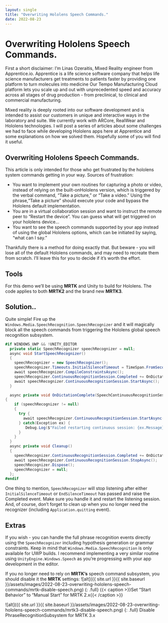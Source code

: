 ```yaml
---
layout: single
title: "Overwriting Hololens Speech Commands."
date: 2022-08-23
---
```

# Overwriting Hololens Speech Commands.
First a short disclaimer: I’m Linas Ozeraitis, Mixed Reality engineer from Apprentice.io.
Apprentice is a life science software company that helps life science manufacturers get treatments to patients faster by providing one platform to turn molecules into medicine Our Tempo Manufacturing Cloud platform lets you scale up and out with unprecedented speed and accuracy across all stages of drug production - from preclinical, to clinical and commercial manufacturing. 

Mixed reality is deeply rooted into our software development and is intended to assist our customers in unique and interactive ways in the laboratory and suite. We currently work with ARCore, RealWear and Hololens technologies.
I will post a series of articles about some challenges we had to face while developing Hololens apps here at Apprentice and some explanations on how we solved them. Hopefully some of you will find it useful.

## Overwriting Hololens Speech Commands.
This article is only intended for those who get frustrated by the hololens system commands getting in your way.
Sources of  frustration:
- You want to implement your own routines for capturing a photo or video, instead of relying on the built-onHololens version, which is triggered by the verbal command, “Take a picture,” or “Take a video.” Using the phrase,“Take a picture” should execute your code and bypass the Hololens default implementation.
- You are in a virtual collaboration session and want to instruct the remote peer to “Restart the device”. You can guess what will get triggered on your hololens device…
- You want to see the speech commands supported by your app instead of using the global Hololens options, which can be initiated by saying, “what can I say.”

Thankfully there is a method for doing exactly that. But beware - you will lose all of the default Hololens commands, and may  need to recreate them from scratch. I’ll leave this for you to decide if it’s worth the effort.

## Tools
For this demo we’ll be using **MRTK** and Unity to build for Hololens. The code applies to both **MRTK2** and the brand new **MRTK3**.

## Solution..
Quite simple! Fire up the `Windows.Media.SpeechRecognition.SpeechRecognizer` and it will magically block all the speech commands from triggering the Hololens global speech recognition subsystem.
```csharp
#if WINDOWS_UWP && !UNITY_EDITOR
  private static SpeechRecognizer speechRecognizer = null;
  async void StartSpeechRecognizer()
  {
    speechRecognizer = new SpeechRecognizer();
    speechRecognizer.Timeouts.InitialSilenceTimeout = TimeSpan.FromSeconds(4);
    await speechRecognizer.CompileConstraintsAsync();
    speechRecognizer.ContinuousRecognitionSession.Completed += OnDictationComplete;
    await speechRecognizer.ContinuousRecognitionSession.StartAsync();
  }

  async private void OnDictationComplete(SpeechContinuousRecognitionSession session, SpeechContinuousRecognitionCompletedEventArgs args)
{
    if (speechRecognizer != null)
    {
      try {
        await speechRecognizer.ContinuousRecognitionSession.StartAsync();
      } catch(Exception ex) {
         Debug.Log($"Failed restarting continuous session: {ex.Message}");           
      }
    }
  }
  async private void Cleanup()
  {
    speechRecognizer.ContinuousRecognitionSession.Completed += OnDictationComplete;
    await speechRecognizer.ContinuousRecognitionSession.StopAsync();
    speechRecognizer.Dispose();
    speechRecognizer = null;
  };
#endif
```

One thing to mention, `SpeechRecognizer` will stop listening after either `InitialSilenceTimeout` or `EndSilenceTimeout` has passed and raise the Completed event. Make sure you handle it and restart the listening session.
And, of course, don’t forget to clean up when you no longer need the recognizer (including `Application.quitting` event).


## Extras
If you wish - you can handle the full phrase recognition events directly using the `SpeechRecognizer` including hypothesis generation or grammar constraints. Keep in mind that `Windows.Media.SpeechRecognition` is only available for UWP builds. I recommend implementing a very similar routine using `UnityEngine.Windows.Speech` as you’re progressing with your app development in the editor.

If you no longer need to rely on **MRTK’s** speech command subsystem, you should disable it the **MRTK** settings:
![alt]({{ site.url }}{{ site.baseurl }}/assets/images/2022-08-23-overwriting-hololens-speech-commands/mrtk-disable-speech.png)
{: .full}
{{< caption >}}Set “Start Behavior” to “Manual Start” for MRTK 2.x{{< /caption >}}


![alt]({{ site.url }}{{ site.baseurl }}/assets/images/2022-08-23-overwriting-hololens-speech-commands/mrtk3-disable-speech.png)
{: .full}
Disable PhraseRecognitionSubsystem for MRTK 3.x



